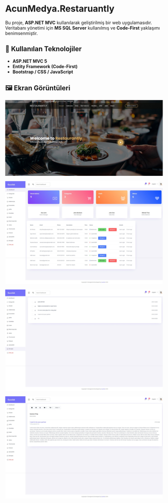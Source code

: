 # **AcunMedya.Restaruantly**  

Bu proje, **ASP.NET MVC** kullanılarak geliştirilmiş bir web uygulamasıdır. Veritabanı yönetimi için **MS SQL Server** kullanılmış ve **Code-First** yaklaşımı benimsenmiştir.  

## 📌 **Kullanılan Teknolojiler**  

- **ASP.NET MVC 5**  
- **Entity Framework (Code-First)**  
- **Bootstrap / CSS / JavaScript**  

## 🖼️ **Ekran Görüntüleri**  

![tam_ekran](images/tam-ekran.jpeg)  

![Dashboard](images/dashboard.jpeg)  

![mesajlar](images/mails.jpeg)  

![gusfring](images/gusfring.jpeg)  

